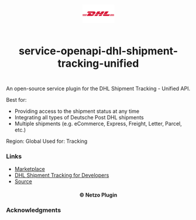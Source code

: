 <div align="center">
  <a href="https://netzo.io" target="_blank" >
    <img height="50" src="https://raw.githubusercontent.com/netzoio/netzo/main/plugins/services/service-openapi-dhl-shipment-tracking-unified/src/assets/icon.png" style="margin: 12px 0px" />
  </a>

  <h1 style="padding: 6px 0px 24px 0px">service-openapi-dhl-shipment-tracking-unified</h1>
</div>

An open-source service plugin for the DHL Shipment Tracking - Unified API.

Best for:

- Providing access to the shipment status at any time
- Integrating all types of Deutsche Post DHL shipments
- Multiple shipments (e.g. eCommerce, Express, Freight, Letter, Parcel, etc.)

Region: Global
Used for: Tracking

### Links

- [Marketplace](https://app.netzo.io/marketplace/service-openapi-dhl-shipment-tracking-unified)
- [DHL Shipment Tracking for Developers](https://developer.dhl.com/api-reference/shipment-tracking#get-started-section/)
- [Source](https://developer.dhl.com/sites/default/files/2022-04/dpdhl_tracking-unified-api_1.3.1.yaml)

<div align="center">
  <h4>© Netzo Plugin</h4>
</div>

### Acknowledgments
